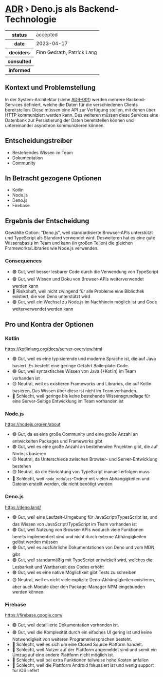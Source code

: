 # [ADR](./README.md) › Deno.js als Backend-Technologie

<table>
<tr>
<th>status</th>
<td>accepted</td><!-- {proposed / rejected / accepted / deprecated / … / superseded by ADR-0005 <0005-example.md>} -->
</tr>
<tr>
<th>date</th>
<td>2023-04-17</td><!-- YYYY-MM-DD, when the decision was last updated -->
</tr>
<tr>
<th>deciders</th>
<td>Finn Gedrath, Patrick Lang</td><!-- list everyone involved in the decision -->
</tr>
<tr>
<th>consulted</th>
<td></td><!-- list everyone whose opinions are sought (typically subject-matter experts); and with whom there is a two-way communication -->
</tr>
<tr>
<th>informed</th>
<td></td><!-- list everyone who is kept up-to-date on progress; and with whom there is a one-way communication -->
</tr>
</table>


## Kontext und Problemstellung

In der System-Architektur (siehe [ADR-001](001-system-architecture.md)) werden mehrere Backend-Services definiert, welche die Daten für die verschiedenen Clients bereitstellen. Diese müssen eine API zur Verfügung stellen, mit denen über HTTP kommuniziert werden kann. Des weiteren müssen diese Services eine Datenbank zur Persistierung der Daten bereitstellen können und untereinander asynchron kommunizieren können.

<!-- Dies ist ein optionales Element. Sie können es gerne entfernen. -->
## Entscheidungstreiber

* Bestehendes Wissen im Team
* Dokumentation
* Community

## In Betracht gezogene Optionen

* Kotlin
* Node.js
* Deno.js
* Firebase

## Ergebnis der Entscheidung

Gewählte Option: "Deno.js", weil standardisierte Browser-APIs unterstützt und TypeScript als Standard verwendet wird. Desweiteren hat es eine gute Wissensbasis im Team und kann (in großen Teilen) die gleichen Frameworks/Libraries wie Node.js verwenden.

<!-- Dies ist ein optionales Element. Sie können es gerne entfernen. -->
### Consequences

* 🟢 Gut, weil besser lesbarer Code durch die Verwendung von TypeScript
* 🟢 Gut, weil Wissen und Doku von Browser-APIs weiterverwendet werden kann
* 🔴 Risikohaft, weil nicht zwingend für alle Probleme eine Bibliothek existiert, die von Deno unterstützt wird
* 🟢 Gut, weil ein Wechsel zu Node.js im Nachhinein möglich ist und Code weiterverwendet werden kann

<!-- Dies ist ein optionales Element. Sie können es gerne entfernen. -->
## Pro und Kontra der Optionen

### Kotlin

<https://kotlinlang.org/docs/server-overview.html>

* 🟢 Gut, weil es eine typisierende und moderne Sprache ist, die auf Java basiert. Es besteht eine geringe Gefahrt Boilerplate-Code.
* 🟢 Gut, weil syntaktisches Wissen von Java (+Kotlin) im Team vorhanden ist
* 🟡 Neutral, weil es existieren Frameworks und Libraries, die auf Kotlin basieren. Das Wissen über diese ist nicht im Team vorhanden.
* 🔴 Schlecht, weil geringe bis keine bestehende Wissensgrundlage für eine Server-Seitige Entwicklung im Team vorhanden ist

### Node.js

<https://nodejs.org/en/about>

* 🟢 Gut, da es eine große Community und eine große Anzahl an entwickelten Packages und Frameworks gibt
* 🟢 Gut, weil es eine große Anzahl an bestehenden Projekten gibt, die auf Node.js basieren
* 🟡 Neutral, da Unterschiede zwischen Browser- und Server-Entwicklung bestehen
* 🟡 Neutral, da die Einrichtung von TypeScript manuell erfolgen muss
* 🔴 Schlecht, weil `node_modules`-Ordner mit vielen Abhängigkeiten und Dateien erstellt werden, die nicht benötigt werden

### Deno.js

<https://deno.land/>

* 🟢 Gut, weil eine Laufzeit-Umgebung für JavaScript/TypesScript ist, und das Wissen von JavaScript/TypeScript im Team vorhanden ist
* 🟢 Gut, weil Nutzung von Browser-APIs wodurch viele Funktionen bereits implementiert sind und nicht durch externe Abhängigkeiten gelöst werden müssen
* 🟢 Gut, weil es ausführliche Dokumentationen von Deno und vom MDN gibt
* 🟢 Gut, weil standarmäßig mit TypeScript entwickelt wird, welches die Lesbarkeit und Wartbarkeit des Codes erhöht
* 🟢 Gut, weil es eine native Möglichkeit gibt Tests zu schreiben
* 🟡 Neutral, weil es nicht viele explizite Deno-Abhängigkeiten existieren, aber auch Module über den Package-Manager NPM eingebunden werden können

### Firebase

<https://firebase.google.com/>

* 🟢 Gut, weil detaillierte Dokumentation vorhanden ist.
* 🟢 Gut, weil die Komplexität durch ein eifaches UI gering ist und keine Notwendigkeit von weiteren Programmiersprachen besteht.
* 🔴 Schlecht, weil es sich um eine Closed Source Platform handelt.
* 🔴 Schlecht, weil Nutzer auf der Plattform angemeldet sind und somit ein Umzug auf eine andere Plattform nicht möglich ist.
* 🔴 Schlecht, weil bei extra Funktionen teilweise hohe Kosten anfallen
* 🔴 Schlecht, weil die Plattform Android fokussiert ist und wenig support für iOS liefert
